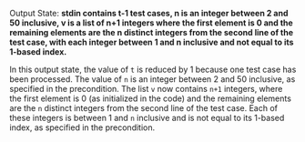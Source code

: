 Output State: **stdin contains t-1 test cases, n is an integer between 2 and 50 inclusive, v is a list of n+1 integers where the first element is 0 and the remaining elements are the n distinct integers from the second line of the test case, with each integer between 1 and n inclusive and not equal to its 1-based index.**

In this output state, the value of `t` is reduced by 1 because one test case has been processed. The value of `n` is an integer between 2 and 50 inclusive, as specified in the precondition. The list `v` now contains `n+1` integers, where the first element is 0 (as initialized in the code) and the remaining elements are the `n` distinct integers from the second line of the test case. Each of these integers is between 1 and `n` inclusive and is not equal to its 1-based index, as specified in the precondition.
